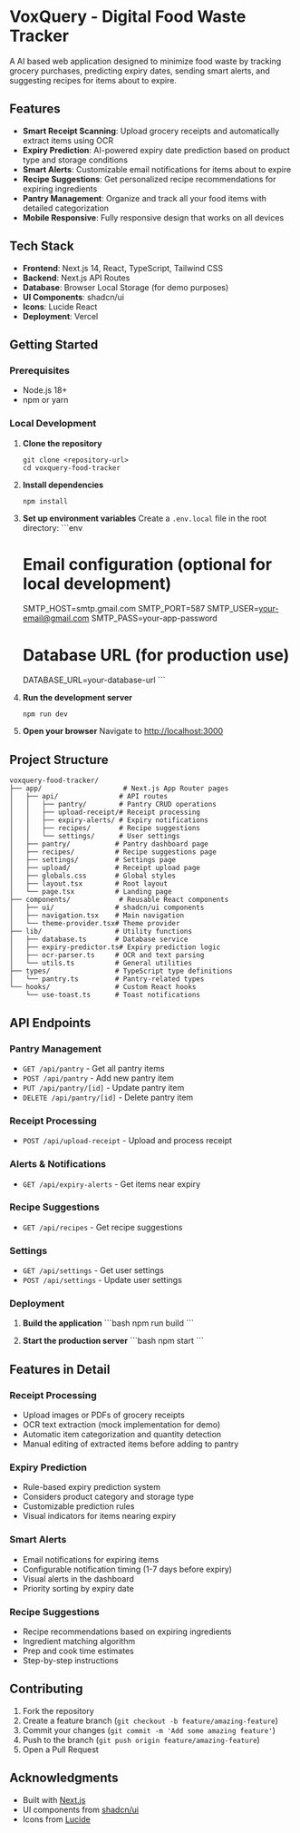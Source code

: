 # VoxQuery - Digital Food Waste Tracker

A AI based web application designed to minimize food waste by tracking grocery purchases, predicting expiry dates, sending smart alerts, and suggesting recipes for items about to expire.

## Features

- **Smart Receipt Scanning**: Upload grocery receipts and automatically extract items using OCR
- **Expiry Prediction**: AI-powered expiry date prediction based on product type and storage conditions
- **Smart Alerts**: Customizable email notifications for items about to expire
- **Recipe Suggestions**: Get personalized recipe recommendations for expiring ingredients
- **Pantry Management**: Organize and track all your food items with detailed categorization
- **Mobile Responsive**: Fully responsive design that works on all devices

## Tech Stack

- **Frontend**: Next.js 14, React, TypeScript, Tailwind CSS
- **Backend**: Next.js API Routes
- **Database**: Browser Local Storage (for demo purposes)
- **UI Components**: shadcn/ui
- **Icons**: Lucide React
- **Deployment**: Vercel

## Getting Started

### Prerequisites

- Node.js 18+ 
- npm or yarn

### Local Development

1. **Clone the repository**
   ```
   git clone <repository-url>
   cd voxquery-food-tracker
   ```

2. **Install dependencies**
   ```
   npm install
   ```

3. **Set up environment variables**
   Create a `.env.local` file in the root directory:
   \`\`\`env
   # Email configuration (optional for local development)
   SMTP_HOST=smtp.gmail.com
   SMTP_PORT=587
   SMTP_USER=your-email@gmail.com
   SMTP_PASS=your-app-password
   
   # Database URL (for production use)
   DATABASE_URL=your-database-url
   \`\`\`

4. **Run the development server**
   ```
   npm run dev
   ```

5. **Open your browser**
   Navigate to [http://localhost:3000](http://localhost:3000)

## Project Structure

```
voxquery-food-tracker/
├── app/                    # Next.js App Router pages
│   ├── api/               # API routes
│   │   ├── pantry/        # Pantry CRUD operations
│   │   ├── upload-receipt/# Receipt processing
│   │   ├── expiry-alerts/ # Expiry notifications
│   │   ├── recipes/       # Recipe suggestions
│   │   └── settings/      # User settings
│   ├── pantry/           # Pantry dashboard page
│   ├── recipes/          # Recipe suggestions page
│   ├── settings/         # Settings page
│   ├── upload/           # Receipt upload page
│   ├── globals.css       # Global styles
│   ├── layout.tsx        # Root layout
│   └── page.tsx          # Landing page
├── components/            # Reusable React components
│   ├── ui/               # shadcn/ui components
│   ├── navigation.tsx    # Main navigation
│   └── theme-provider.tsx# Theme provider
├── lib/                  # Utility functions
│   ├── database.ts       # Database service
│   ├── expiry-predictor.ts# Expiry prediction logic
│   ├── ocr-parser.ts     # OCR and text parsing
│   └── utils.ts          # General utilities
├── types/                # TypeScript type definitions
│   └── pantry.ts         # Pantry-related types
└── hooks/                # Custom React hooks
    └── use-toast.ts      # Toast notifications
```

## API Endpoints

### Pantry Management
- `GET /api/pantry` - Get all pantry items
- `POST /api/pantry` - Add new pantry item
- `PUT /api/pantry/[id]` - Update pantry item
- `DELETE /api/pantry/[id]` - Delete pantry item

### Receipt Processing
- `POST /api/upload-receipt` - Upload and process receipt

### Alerts & Notifications
- `GET /api/expiry-alerts` - Get items near expiry

### Recipe Suggestions
- `GET /api/recipes` - Get recipe suggestions

### Settings
- `GET /api/settings` - Get user settings
- `POST /api/settings` - Update user settings


### Deployment

1. **Build the application**
   \`\`\`bash
   npm run build
   \`\`\`

2. **Start the production server**
   \`\`\`bash
   npm start
   \`\`\`

## Features in Detail

### Receipt Processing
- Upload images or PDFs of grocery receipts
- OCR text extraction (mock implementation for demo)
- Automatic item categorization and quantity detection
- Manual editing of extracted items before adding to pantry

### Expiry Prediction
- Rule-based expiry prediction system
- Considers product category and storage type
- Customizable prediction rules
- Visual indicators for items nearing expiry

### Smart Alerts
- Email notifications for expiring items
- Configurable notification timing (1-7 days before expiry)
- Visual alerts in the dashboard
- Priority sorting by expiry date

### Recipe Suggestions
- Recipe recommendations based on expiring ingredients
- Ingredient matching algorithm
- Prep and cook time estimates
- Step-by-step instructions

## Contributing

1. Fork the repository
2. Create a feature branch (`git checkout -b feature/amazing-feature`)
3. Commit your changes (`git commit -m 'Add some amazing feature'`)
4. Push to the branch (`git push origin feature/amazing-feature`)
5. Open a Pull Request

## Acknowledgments

- Built with [Next.js](https://nextjs.org/)
- UI components from [shadcn/ui](https://ui.shadcn.com/)
- Icons from [Lucide](https://lucide.dev/)
   


